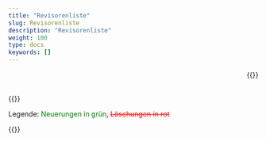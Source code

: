 ```yaml
---
title: "Revisorenliste"
slug: Revisorenliste
description: "Revisorenliste"
weight: 100
type: docs
keywords: []
---
```


<p style="text-align: right;">{{<printButton>}}
<br>  
<br>
  
{{<markdown>}}
    
Legende: <font color="green">Neuerungen in grün</font>, <font color="red">~~Löschungen in rot~~</font>


{{</markdown>}}